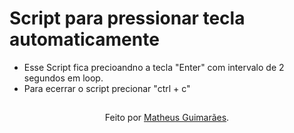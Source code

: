 # Script para pressionar tecla automaticamente

-  Esse Script fica precioandno a tecla "Enter" com intervalo de 2 segundos em loop.
-  Para ecerrar o script precionar "ctrl + c"

##
<div align="center">Feito por <a href="https://github.com/matthecog">Matheus Guimarães</a>.</div>
